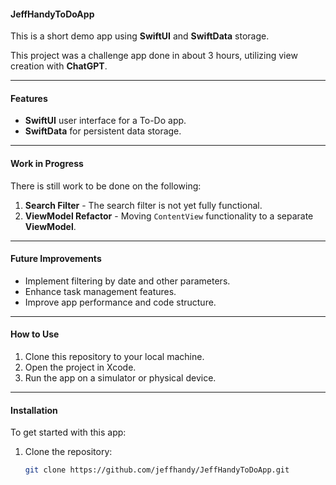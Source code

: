 
#### JeffHandyToDoApp

This is a short demo app using **SwiftUI** and **SwiftData** storage.

This project was a challenge app done in about 3 hours, utilizing view creation with **ChatGPT**.

---

#### Features

- **SwiftUI** user interface for a To-Do app.
- **SwiftData** for persistent data storage.

---

#### Work in Progress

There is still work to be done on the following:

1. **Search Filter** - The search filter is not yet fully functional.
2. **ViewModel Refactor** - Moving `ContentView` functionality to a separate **ViewModel**.

---

#### Future Improvements

- Implement filtering by date and other parameters.
- Enhance task management features.
- Improve app performance and code structure.

---

#### How to Use

1. Clone this repository to your local machine.
2. Open the project in Xcode.
3. Run the app on a simulator or physical device.

---

#### Installation

To get started with this app:

1. Clone the repository:
   ```bash
   git clone https://github.com/jeffhandy/JeffHandyToDoApp.git

